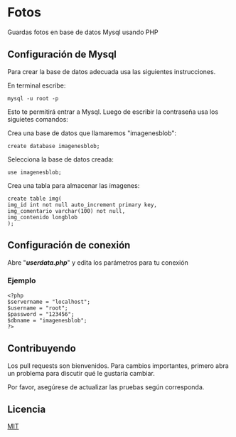 # Fotos

Guardas fotos en base de datos Mysql usando PHP

## Configuración de Mysql

Para crear la base de datos adecuada usa las siguientes instrucciones. 

En terminal escribe: 

```
mysql -u root -p
```
Esto te permitirá entrar a Mysql. Luego de escribir la contraseña usa los siguietes comandos:

Crea una base de datos que llamaremos "imagenesblob":
```
create database imagenesblob;
```
Selecciona la base de datos creada:
```
use imagenesblob;
```
Crea una tabla para almacenar las imagenes:

```
create table img(
img_id int not null auto_increment primary key,
img_comentario varchar(100) not null,
img_contenido longblob
);
```

## Configuración de conexión

Abre "**_userdata.php_**" y edita los parámetros para tu conexión

### Ejemplo

```
<?php
$servername = "localhost";
$username = "root";
$password = "123456";
$dbname = "imagenesblob";
?>
```

## Contribuyendo
Los pull requests son bienvenidos. Para cambios importantes, primero abra un problema para discutir qué le gustaría cambiar.

Por favor, asegúrese de actualizar las pruebas según corresponda.

## Licencia
[MIT](https://choosealicense.com/licenses/mit/)